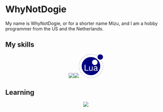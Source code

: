 # WhyNotDogie

My name is WhyNotDogie, or for a shorter name Mizu, and I am a hobby programmer from the US and the Netherlands.

## My skills

<div align="center">
  <img src="https://rustacean.net/assets/cuddlyferris.png" width="15%"><img src="https://upload.wikimedia.org/wikipedia/commons/thumb/9/99/Unofficial_JavaScript_logo_2.svg/2048px-Unofficial_JavaScript_logo_2.svg.png" width="15%"><img src="https://raw.githubusercontent.com/WhyNotDogie/media/main/E35BEE21-9623-492D-AEB3-1C3A09354813.png" width="15%">
</div>

## Learning
<div align="center">
  <img src="https://logospng.org/download/java/logo-java-1024.png" width="15%">
</div>
